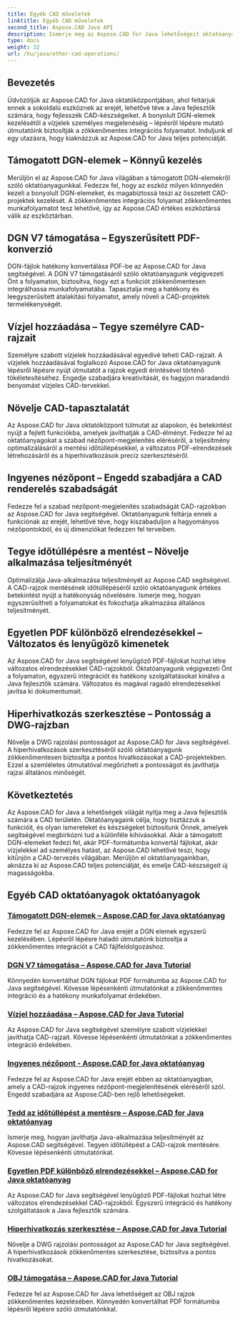 ```yaml
---
title: Egyéb CAD műveletek
linktitle: Egyéb CAD műveletek
second_title: Aspose.CAD Java API
description: Ismerje meg az Aspose.CAD for Java lehetőségeit oktatóanyagainkkal. A DGN-elemek kezelésétől a vízjelek hozzáadásaig könnyedén fejlesztheti CAD-készségeit.
type: docs
weight: 32
url: /hu/java/other-cad-operations/
---
```

## Bevezetés

Üdvözöljük az Aspose.CAD for Java oktatóközpontjában, ahol feltárjuk ennek a sokoldalú eszköznek az erejét, lehetővé téve a Java fejlesztők számára, hogy fejlesszék CAD-készségeiket. A bonyolult DGN-elemek kezelésétől a vízjelek személyes megjelenéséig – lépésről lépésre mutató útmutatóink biztosítják a zökkenőmentes integrációs folyamatot. Induljunk el egy utazásra, hogy kiaknázzuk az Aspose.CAD for Java teljes potenciálját.

## Támogatott DGN-elemek – Könnyű kezelés

Merüljön el az Aspose.CAD for Java világában a támogatott DGN-elemekről szóló oktatóanyagunkkal. Fedezze fel, hogy az eszköz milyen könnyedén kezeli a bonyolult DGN-elemeket, és magabiztossá teszi az összetett CAD-projektek kezelését. A zökkenőmentes integrációs folyamat zökkenőmentes munkafolyamatot tesz lehetővé, így az Aspose.CAD értékes eszköztársá válik az eszköztárban.

## DGN V7 támogatása – Egyszerűsített PDF-konverzió

DGN-fájlok hatékony konvertálása PDF-be az Aspose.CAD for Java segítségével. A DGN V7 támogatásáról szóló oktatóanyagunk végigvezeti Önt a folyamaton, biztosítva, hogy ezt a funkciót zökkenőmentesen integrálhassa munkafolyamatába. Tapasztalja meg a hatékony és leegyszerűsített átalakítási folyamatot, amely növeli a CAD-projektek termelékenységét.

## Vízjel hozzáadása – Tegye személyre CAD-rajzait

Személyre szabott vízjelek hozzáadásával egyedivé teheti CAD-rajzait. A vízjelek hozzáadásával foglalkozó Aspose.CAD for Java oktatóanyagunk lépésről lépésre nyújt útmutatót a rajzok egyedi érintésével történő tökéletesítéséhez. Engedje szabadjára kreativitását, és hagyjon maradandó benyomást vízjeles CAD-tervekkel.

## Növelje CAD-tapasztalatát

Az Aspose.CAD for Java oktatóközpont túlmutat az alapokon, és betekintést nyújt a fejlett funkciókba, amelyek javíthatják a CAD-élményt. Fedezze fel az oktatóanyagokat a szabad nézőpont-megjelenítés eléréséről, a teljesítmény optimalizálásáról a mentési időtúllépésekkel, a változatos PDF-elrendezések létrehozásáról és a hiperhivatkozások precíz szerkesztéséről.

## Ingyenes nézőpont – Engedd szabadjára a CAD renderelés szabadságát

Fedezze fel a szabad nézőpont-megjelenítés szabadságát CAD-rajzokban az Aspose.CAD for Java segítségével. Oktatóanyagunk feltárja ennek a funkciónak az erejét, lehetővé téve, hogy kiszabaduljon a hagyományos nézőpontokból, és új dimenziókat fedezzen fel terveiben.

## Tegye időtúllépésre a mentést – Növelje alkalmazása teljesítményét

Optimalizálja Java-alkalmazása teljesítményét az Aspose.CAD segítségével. A CAD-rajzok mentésének időtúllépéséről szóló oktatóanyagunk értékes betekintést nyújt a hatékonyság növelésére. Ismerje meg, hogyan egyszerűsítheti a folyamatokat és fokozhatja alkalmazása általános teljesítményét.

## Egyetlen PDF különböző elrendezésekkel – Változatos és lenyűgöző kimenetek

Az Aspose.CAD for Java segítségével lenyűgöző PDF-fájlokat hozhat létre változatos elrendezésekkel CAD-rajzokból. Oktatóanyagunk végigvezeti Önt a folyamaton, egyszerű integrációt és hatékony szolgáltatásokat kínálva a Java fejlesztők számára. Változatos és magával ragadó elrendezésekkel javítsa ki dokumentumait.

## Hiperhivatkozás szerkesztése – Pontosság a DWG-rajzban

Növelje a DWG rajzolási pontosságot az Aspose.CAD for Java segítségével. A hiperhivatkozások szerkesztéséről szóló oktatóanyagunk zökkenőmentesen biztosítja a pontos hivatkozásokat a CAD-projektekben. Ezzel a szemléletes útmutatóval megőrizheti a pontosságot és javíthatja rajzai általános minőségét.

## Következtetés

Az Aspose.CAD for Java a lehetőségek világát nyitja meg a Java fejlesztők számára a CAD területén. Oktatóanyagaink célja, hogy tisztázzuk a funkcióit, és olyan ismereteket és készségeket biztosítunk Önnek, amelyek segítségével megbirkózni tud a különféle kihívásokkal. Akár a támogatott DGN-elemeket fedezi fel, akár PDF-formátumba konvertál fájlokat, akár vízjelekkel ad személyes hatást, az Aspose.CAD lehetővé teszi, hogy kitűnjön a CAD-tervezés világában. Merüljön el oktatóanyagainkban, aknázza ki az Aspose.CAD teljes potenciálját, és emelje CAD-készségeit új magasságokba.
## Egyéb CAD oktatóanyagok oktatóanyagok
### [Támogatott DGN-elemek – Aspose.CAD for Java oktatóanyag](./supported-dgn-elements/)
Fedezze fel az Aspose.CAD for Java erejét a DGN elemek egyszerű kezelésében. Lépésről lépésre haladó útmutatónk biztosítja a zökkenőmentes integrációt a CAD fájlfeldolgozáshoz.
### [DGN V7 támogatása – Aspose.CAD for Java Tutorial](./support-for-dgn-v7/)
Könnyedén konvertálhat DGN fájlokat PDF formátumba az Aspose.CAD for Java segítségével. Kövesse lépésenkénti útmutatónkat a zökkenőmentes integráció és a hatékony munkafolyamat érdekében.
### [Vízjel hozzáadása – Aspose.CAD for Java Tutorial](./add-watermark/)
Az Aspose.CAD for Java segítségével személyre szabott vízjelekkel javíthatja CAD-rajzait. Kövesse lépésenkénti útmutatónkat a zökkenőmentes integráció érdekében.
### [Ingyenes nézőpont - Aspose.CAD for Java oktatóanyag](./free-point-of-view/)
Fedezze fel az Aspose.CAD for Java erejét ebben az oktatóanyagban, amely a CAD-rajzok ingyenes nézőpont-megjelenítésének eléréséről szól. Engedd szabadjára az Aspose.CAD-ben rejlő lehetőségeket.
### [Tedd az időtúllépést a mentésre – Aspose.CAD for Java oktatóanyag](./put-timeout-on-save/)
Ismerje meg, hogyan javíthatja Java-alkalmazása teljesítményét az Aspose.CAD segítségével. Tegyen időtúllépést a CAD-rajzok mentésére. Kövesse lépésenkénti útmutatónkat.
### [Egyetlen PDF különböző elrendezésekkel – Aspose.CAD for Java oktatóanyag](./single-pdf-different-layouts/)
Az Aspose.CAD for Java segítségével lenyűgöző PDF-fájlokat hozhat létre változatos elrendezésekkel CAD-rajzokból. Egyszerű integráció és hatékony szolgáltatások a Java fejlesztők számára.
### [Hiperhivatkozás szerkesztése – Aspose.CAD for Java Tutorial](./edit-hyperlink/)
Növelje a DWG rajzolási pontosságot az Aspose.CAD for Java segítségével. A hiperhivatkozások zökkenőmentes szerkesztése, biztosítva a pontos hivatkozásokat.
### [OBJ támogatása – Aspose.CAD for Java Tutorial](./support-of-obj/)
Fedezze fel az Aspose.CAD for Java lehetőségeit az OBJ rajzok zökkenőmentes kezelésében. Könnyedén konvertálhat PDF formátumba lépésről lépésre szóló útmutatónkkal.